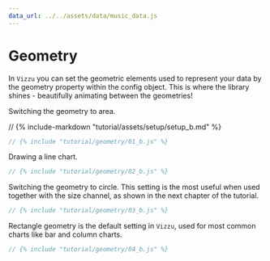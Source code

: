 ```yaml
---
data_url: ../../assets/data/music_data.js
---
```


# Geometry

In `Vizzu` you can set the geometric elements used to represent your data by the
geometry property within the config object. This is where the library shines -
beautifully animating between the geometries!

Switching the geometry to area.

<div id="tutorial_01"></div>

// {% include-markdown "tutorial/assets/setup/setup_b.md" %}

```javascript
// {% include "tutorial/geometry/01_b.js" %}
```

Drawing a line chart.

<div id="tutorial_02"></div>

```javascript
// {% include "tutorial/geometry/02_b.js" %}
```

Switching the geometry to circle. This setting is the most useful when used
together with the size channel, as shown in the next chapter of the tutorial.

<div id="tutorial_03"></div>

```javascript
// {% include "tutorial/geometry/03_b.js" %}
```

Rectangle geometry is the default setting in `Vizzu`, used for most common
charts like bar and column charts.

<div id="tutorial_04"></div>

```javascript
// {% include "tutorial/geometry/04_b.js" %}
```

<script src="../tutorial.js" config="./config.json"></script>

